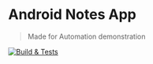 # Android Notes App
> Made for Automation demonstration

[![Build & Tests](https://github.com/jayc13/android-notes-app-for-automation/actions/workflows/android.yml/badge.svg?branch=main)](https://github.com/jayc13/android-notes-app-for-automation/actions/workflows/android.yml)